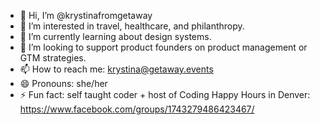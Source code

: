 - 👋 Hi, I’m @krystinafromgetaway
- 👀 I’m interested in travel, healthcare, and philanthropy.
- 🌱 I’m currently learning about design systems.
- 💞️ I’m looking to support product founders on product management or GTM strategies.
- 📫 How to reach me: krystina@getaway.events
- 😄 Pronouns: she/her
- ⚡ Fun fact: self taught coder + host of Coding Happy Hours in Denver: https://www.facebook.com/groups/1743279486423467/
